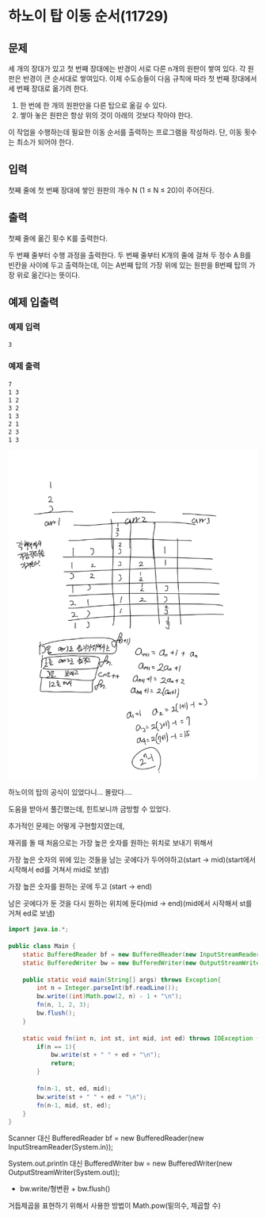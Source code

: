 # 하노이 탑 이동 순서(11729)

## 문제

세 개의 장대가 있고 첫 번째 장대에는 반경이 서로 다른 n개의 원판이 쌓여 있다. 각 원판은 반경이 큰 순서대로 쌓여있다. 이제 수도승들이 다음 규칙에 따라 첫 번째 장대에서 세 번째 장대로 옮기려 한다.

1. 한 번에 한 개의 원판만을 다른 탑으로 옮길 수 있다.
2. 쌓아 놓은 원판은 항상 위의 것이 아래의 것보다 작아야 한다.

이 작업을 수행하는데 필요한 이동 순서를 출력하는 프로그램을 작성하라. 단, 이동 횟수는 최소가 되어야 한다.

## 입력

첫째 줄에 첫 번째 장대에 쌓인 원판의 개수 N (1 ≤ N ≤ 20)이 주어진다.

## 출력

첫째 줄에 옮긴 횟수 K를 출력한다.

두 번째 줄부터 수행 과정을 출력한다. 두 번째 줄부터 K개의 줄에 걸쳐 두 정수 A B를 빈칸을 사이에 두고 출력하는데, 이는 A번째 탑의 가장 위에 있는 원판을 B번째 탑의 가장 위로 옮긴다는 뜻이다.

## 예제 입출력

### 예제 입력

```
3
```

### 예제 출력

```
7
1 3
1 2
3 2
1 3
2 1
2 3
1 3
```

![문제 고민](../../.gitbook/assets/2021.-8.-31..jpg)

하노이의 탑의 공식이 있었다니... 몰랐다....

도움을 받아서 풀긴했는데, 힌트보니까 금방할 수 있었다.

추가적인 문제는 어떻게 구현할지였는데,

재귀를 돌 때 처음으로는 가장 높은 숫자를 원하는 위치로 보내기 위해서

가장 높은 숫자의 위에 있는 것들을 남는 곳에다가 두어야하고(start -> mid)(start에서 시작해서 ed를 거쳐서 mid로 보냄)

가장 높은 숫자를 원하는 곳에 두고 (start -> end)

남은 곳에다가 둔 것을 다시 원하는 위치에 둔다(mid -> end)(mid에서 시작해서 st를 거쳐 ed로 보냄)

```java
import java.io.*;

public class Main {
    static BufferedReader bf = new BufferedReader(new InputStreamReader(System.in));
    static BufferedWriter bw = new BufferedWriter(new OutputStreamWriter(System.out));

    public static void main(String[] args) throws Exception{
        int n = Integer.parseInt(bf.readLine());
        bw.write((int)Math.pow(2, n) - 1 + "\n");
        fn(n, 1, 2, 3);
        bw.flush();
    }

    static void fn(int n, int st, int mid, int ed) throws IOException {
        if(n == 1){
            bw.write(st + " " + ed + "\n");
            return;
        }

        fn(n-1, st, ed, mid);
        bw.write(st + " " + ed + "\n");
        fn(n-1, mid, st, ed);
    }
}
```

Scanner 대신 BufferedReader bf = new BufferedReader(new InputStreamReader(System.in));

System.out.println 대신 BufferedWriter bw = new BufferedWriter(new OutputStreamWriter(System.out));

* bw.write/형변환 + bw.flush()

거듭제곱을 표현하기 위해서 사용한 방법이 Math.pow(밑의수, 제곱할 수)
